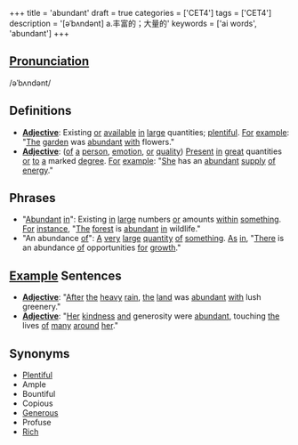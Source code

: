 +++
title = 'abundant'
draft = true
categories = ['CET4']
tags = ['CET4']
description = '[əˈbʌndənt] a.丰富的；大量的'
keywords = ['ai words', 'abundant']
+++

## [Pronunciation](/post/pronunciation/)
/əˈbʌndənt/

## Definitions
- **[Adjective](/post/adjective/)**: Existing [or](/post/or/) [available](/post/available/) [in](/post/in/) [large](/post/large/) quantities; [plentiful](/post/plentiful/). [For](/post/for/) [example](/post/example/): "[The](/post/the/) [garden](/post/garden/) was [abundant](/post/abundant/) [with](/post/with/) flowers."
- **[Adjective](/post/adjective/)**: ([of](/post/of/) [a](/post/a/) [person](/post/person/), [emotion](/post/emotion/), [or](/post/or/) [quality](/post/quality/)) [Present](/post/present/) [in](/post/in/) [great](/post/great/) quantities [or](/post/or/) [to](/post/to/) [a](/post/a/) marked [degree](/post/degree/). [For](/post/for/) [example](/post/example/): "[She](/post/she/) has an [abundant](/post/abundant/) [supply](/post/supply/) [of](/post/of/) [energy](/post/energy/)."

## Phrases
- "[Abundant](/post/abundant/) [in](/post/in/)": Existing [in](/post/in/) [large](/post/large/) numbers [or](/post/or/) amounts [within](/post/within/) [something](/post/something/). [For](/post/for/) [instance](/post/instance/), "[The](/post/the/) [forest](/post/forest/) is [abundant](/post/abundant/) [in](/post/in/) wildlife."
- "An abundance [of](/post/of/)": [A](/post/a/) [very](/post/very/) [large](/post/large/) [quantity](/post/quantity/) [of](/post/of/) [something](/post/something/). [As](/post/as/) [in](/post/in/), "[There](/post/there/) is an abundance [of](/post/of/) opportunities [for](/post/for/) [growth](/post/growth/)."

## [Example](/post/example/) Sentences
- **[Adjective](/post/adjective/)**: "[After](/post/after/) [the](/post/the/) [heavy](/post/heavy/) [rain](/post/rain/), [the](/post/the/) [land](/post/land/) was [abundant](/post/abundant/) [with](/post/with/) lush greenery."
- **[Adjective](/post/adjective/)**: "[Her](/post/her/) [kindness](/post/kindness/) [and](/post/and/) generosity were [abundant](/post/abundant/), touching [the](/post/the/) lives [of](/post/of/) [many](/post/many/) [around](/post/around/) [her](/post/her/)."

## Synonyms
- [Plentiful](/post/plentiful/)
- Ample
- Bountiful
- Copious
- [Generous](/post/generous/)
- Profuse
- [Rich](/post/rich/)
